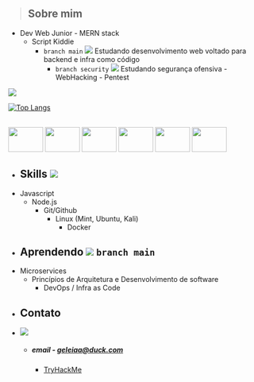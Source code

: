 > ## Sobre mim
* Dev Web Junior - MERN stack
  * Script Kiddie
    - ```branch main``` <img src="https://cdn.jsdelivr.net/gh/Readme-Workflows/Readme-Icons@main/icons/octicons/PullRequestNeutral.svg" /> Estudando desenvolvimento web voltado para backend e infra como código
      - ```branch security``` <img src="https://cdn.jsdelivr.net/gh/Readme-Workflows/Readme-Icons@main/icons/octicons/PullRequestMerged.svg" /> Estudando segurança ofensiva - WebHacking - Pentest 


<a href="https://github.com/geleiaa">
    <img src="https://github-stats-alpha.vercel.app/api?username=geleiaa&cc=22272e&tc=37BCF6&ic=fff&bc=0000">
</a>


[](http://github-profile-summary-cards.vercel.app/api/cards/repos-per-language?username=geleiaa&theme=tokyonight) 
[](http://github-profile-summary-cards.vercel.app/api/cards/most-commit-language?username=geleiaa&theme=tokyonight) 

[![Top Langs](https://github-readme-stats.vercel.app/api/top-langs/?username=geleiaa&layout=compact&show_icons=true&theme=dark)](https://github.com/geleiaa) 

<div style="display: inline_block"><br>
  <img height="50" width="70" src="https://cdn.jsdelivr.net/gh/devicons/devicon/icons/nodejs/nodejs-plain-wordmark.svg" />
  <img height="50" width="70" src="https://cdn.jsdelivr.net/gh/devicons/devicon/icons/express/express-original.svg" />
  <img height="50" width="70" src="https://cdn.jsdelivr.net/gh/devicons/devicon/icons/mocha/mocha-plain.svg" />
  <img height="50" width="70" src="https://cdn.jsdelivr.net/gh/devicons/devicon/icons/git/git-original-wordmark.svg" />
  <img height="50" width="70" src="https://cdn.jsdelivr.net/gh/devicons/devicon/icons/linux/linux-original.svg" />
  <img height="50" width="70" src="https://cdn.jsdelivr.net/gh/devicons/devicon/icons/docker/docker-original-wordmark.svg" />
</div>

* ## Skills <img src="https://cdn.jsdelivr.net/gh/Readme-Workflows/Readme-Icons@main/icons/octicons/PullRequestOpened.svg" />

- Javascript
  - Node.js 
    - Git/Github
      - Linux (Mint, Ubuntu, Kali)
        - Docker

* ## Aprendendo  <img src="https://cdn.jsdelivr.net/gh/Readme-Workflows/Readme-Icons@main/icons/octicons/PullRequestNeutral.svg" /> ```branch main``` 

- Microservices
  - Princípios de Arquitetura e Desenvolvimento de software 
    - DevOps / Infra as Code

* ## Contato

- <a href="https://www.linkedin.com/in/guilherme-ferreira-48b135247/" > <img src="https://img.shields.io/badge/-Linkedin-blue?style=flat-square&logo=linkedin"> </a>
  - ##### email - geleiaa@duck.com
    - <a href="https://tryhackme.com/p/gleleiauu">TryHackMe</a>
